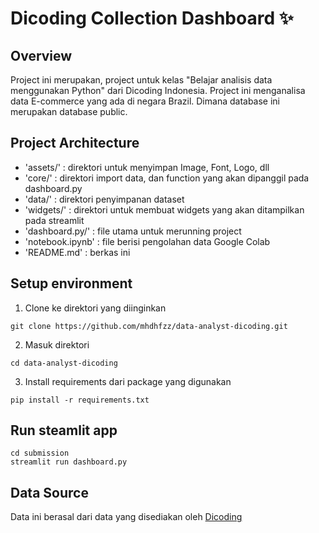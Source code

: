 # Dicoding Collection Dashboard ✨

## Overview

Project ini merupakan, project untuk kelas "Belajar analisis data menggunakan Python" dari Dicoding Indonesia. Project ini menganalisa data E-commerce yang ada di negara Brazil. Dimana database ini merupakan database public.

## Project Architecture

- 'assets/' : direktori untuk menyimpan Image, Font, Logo, dll
- 'core/' : direktori import data, dan function yang akan dipanggil pada dashboard.py
- 'data/' : direktori penyimpanan dataset
- 'widgets/' : direktori untuk membuat widgets yang akan ditampilkan pada streamlit
- 'dashboard.py/' : file utama untuk merunning project
- 'notebook.ipynb' : file berisi pengolahan data Google Colab
- 'README.md' : berkas ini

## Setup environment
1. Clone ke direktori yang diinginkan
```
git clone https://github.com/mhdhfzz/data-analyst-dicoding.git
```
2. Masuk direktori
```
cd data-analyst-dicoding
```
3. Install requirements dari package yang digunakan
```
pip install -r requirements.txt
```

## Run steamlit app

```
cd submission
streamlit run dashboard.py
```

## Data Source

Data ini berasal dari data yang disediakan oleh [Dicoding](https://www.dicoding.com/)
